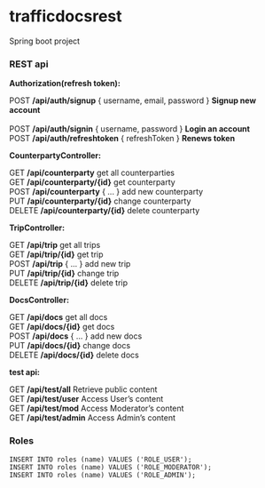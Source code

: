 # trafficdocsrest
Spring boot project

### REST api
**Authorization(refresh token):**

POST **/api/auth/signup**  { username, email, password } **Signup new account** </br>	
POST **/api/auth/signin** { username, password } **Login an account** </br>
POST **/api/auth/refreshtoken** { refreshToken } **Renews token** </br>

**CounterpartyController:**

GET **/api/counterparty** get all counterparties </br>
GET **/api/counterparty/{id}** get counterparty </br>
POST **/api/counterparty** { ... } add new counterparty </br>
PUT **/api/counterparty/{id}** change counterparty </br>
DELETE **/api/counterparty/{id}** delete counterparty </br>

**TripController:**

GET **/api/trip** get all trips </br>
GET **/api/trip/{id}** get trip </br>
POST **/api/trip** { ... } add new trip </br>
PUT **/api/trip/{id}** change trip </br>
DELETE **/api/trip/{id}** delete trip </br>

**DocsController:**

GET **/api/docs** get all docs </br>
GET **/api/docs/{id}** get docs </br>
POST **/api/docs** { ... } add new docs </br>
PUT **/api/docs/{id}** change docs </br>
DELETE **/api/docs/{id}** delete docs </br>

**test api:**

GET **/api/test/all** Retrieve public content </br>
GET **/api/test/user** Access User’s content </br>
GET **/api/test/mod** Access Moderator’s content </br>
GET **/api/test/admin** Access Admin’s content </br>

### Roles

```
INSERT INTO roles (name) VALUES ('ROLE_USER');
INSERT INTO roles (name) VALUES ('ROLE_MODERATOR');
INSERT INTO roles (name) VALUES ('ROLE_ADMIN');
```